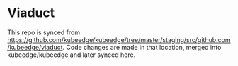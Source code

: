 # Viaduct

This repo is synced from https://github.com/kubeedge/kubeedge/tree/master/staging/src/github.com/kubeedge/viaduct. Code changes are made in that location, merged into kubeedge/kubeedge and later synced here.

